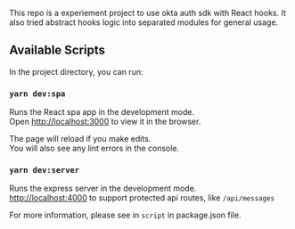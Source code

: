 This repo is a experiement project to use okta auth sdk with React hooks. It also tried abstract hooks logic into separated modules for general usage.

## Available Scripts

In the project directory, you can run:

### `yarn dev:spa`

Runs the React spa app in the development mode.<br />
Open [http://localhost:3000](http://localhost:3000) to view it in the browser.

The page will reload if you make edits.<br />
You will also see any lint errors in the console.

### `yarn dev:server`

Runs the express server in the development mode.<br />
[http://localhost:4000](http://localhost:4000) to support protected api routes, like `/api/messages`

For more information, please see in `script` in package.json file.
